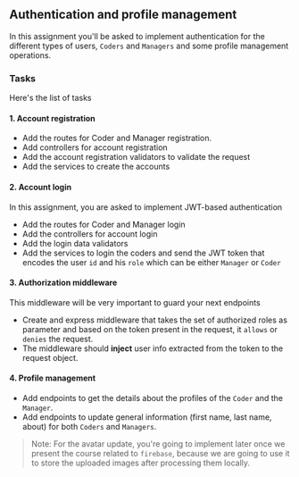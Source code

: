 ## Authentication and profile management
In this assignment you'll be asked to implement authentication for the different
types of users, `Coders` and `Managers` and some profile management operations.


### Tasks
Here's the list of tasks

#### 1. Account registration
- Add the routes for Coder and Manager registration.
- Add controllers for account registration
- Add the account registration validators to validate the request
- Add the services to create the accounts

#### 2. Account login
In this assignment, you are asked to implement JWT-based authentication
- Add the routes for Coder and Manager login
- Add the controllers for account login
- Add the login data validators
- Add the services to login the coders and send the JWT token that encodes the user `id` and his `role`
which can be either `Manager` or `Coder`

#### 3. Authorization middleware
This middleware will be very important to guard your next endpoints
- Create and express middleware that takes the set of authorized roles as parameter and
based on the token present in the request, it `allows` or `denies` the request.
- The middleware should **inject** user info extracted from the token to the request object.



#### 4. Profile management
- Add endpoints to get the details about the profiles of the `Coder` and the `Manager`.
- Add endpoints to update general information (first name, last name, about) for both `Coders` and `Managers`.

>Note: For the avatar update, you're going to implement later once we present the course related to `firebase`, because
> we are going to use it to store the uploaded images after processing them locally.

